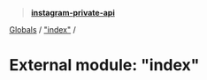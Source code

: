 > **[instagram-private-api](../README.md)**

[Globals](../README.md) / ["index"](_index_.md) /

# External module: "index"